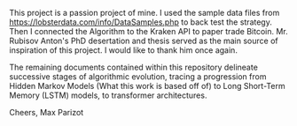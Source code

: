 This project is a passion project of mine. I used the sample data files from https://lobsterdata.com/info/DataSamples.php to back test the strategy. Then I connected the Algorithm to the Kraken API to paper trade Bitcoin. Mr. Rubisov Anton's PhD desertation and thesis served as the main source of inspiration of this project. I would like to thank him once again. 

The remaining documents contained within this repository delineate successive stages of algorithmic evolution, tracing a progression from Hidden Markov Models (What this work is based off of) to Long Short-Term Memory (LSTM) models, to transformer architectures.

Cheers,
Max Parizot
